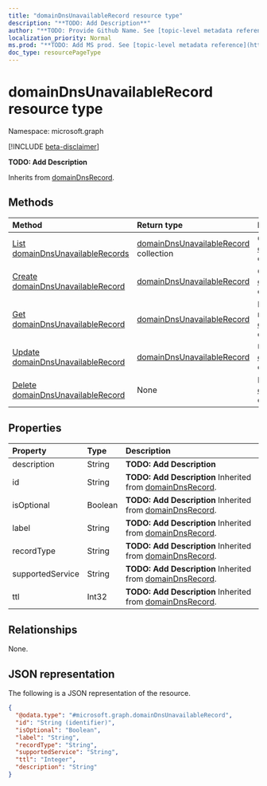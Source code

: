 ```yaml
---
title: "domainDnsUnavailableRecord resource type"
description: "**TODO: Add Description**"
author: "**TODO: Provide Github Name. See [topic-level metadata reference](https://msgo.azurewebsites.net/add/document/guidelines/metadata.html#topic-level-metadata)**"
localization_priority: Normal
ms.prod: "**TODO: Add MS prod. See [topic-level metadata reference](https://msgo.azurewebsites.net/add/document/guidelines/metadata.html#topic-level-metadata)**"
doc_type: resourcePageType
---
```


# domainDnsUnavailableRecord resource type

Namespace: microsoft.graph

[!INCLUDE [beta-disclaimer](../../includes/beta-disclaimer.md)]

**TODO: Add Description**


Inherits from [domainDnsRecord](../resources/domaindnsrecord.md).

## Methods
|Method|Return type|Description|
|:---|:---|:---|
|[List domainDnsUnavailableRecords](../api/domaindnsunavailablerecord-list.md)|[domainDnsUnavailableRecord](../resources/domaindnsunavailablerecord.md) collection|Get a list of the [domainDnsUnavailableRecord](../resources/domaindnsunavailablerecord.md) objects and their properties.|
|[Create domainDnsUnavailableRecord](../api/domaindnsunavailablerecord-create.md)|[domainDnsUnavailableRecord](../resources/domaindnsunavailablerecord.md)|Create a new [domainDnsUnavailableRecord](../resources/domaindnsunavailablerecord.md) object.|
|[Get domainDnsUnavailableRecord](../api/domaindnsunavailablerecord-get.md)|[domainDnsUnavailableRecord](../resources/domaindnsunavailablerecord.md)|Read the properties and relationships of a [domainDnsUnavailableRecord](../resources/domaindnsunavailablerecord.md) object.|
|[Update domainDnsUnavailableRecord](../api/domaindnsunavailablerecord-update.md)|[domainDnsUnavailableRecord](../resources/domaindnsunavailablerecord.md)|Update the properties of a [domainDnsUnavailableRecord](../resources/domaindnsunavailablerecord.md) object.|
|[Delete domainDnsUnavailableRecord](../api/domaindnsunavailablerecord-delete.md)|None|Deletes a [domainDnsUnavailableRecord](../resources/domaindnsunavailablerecord.md) object.|

## Properties
|Property|Type|Description|
|:---|:---|:---|
|description|String|**TODO: Add Description**|
|id|String|**TODO: Add Description** Inherited from [domainDnsRecord](../resources/domaindnsrecord.md).|
|isOptional|Boolean|**TODO: Add Description** Inherited from [domainDnsRecord](../resources/domaindnsrecord.md).|
|label|String|**TODO: Add Description** Inherited from [domainDnsRecord](../resources/domaindnsrecord.md).|
|recordType|String|**TODO: Add Description** Inherited from [domainDnsRecord](../resources/domaindnsrecord.md).|
|supportedService|String|**TODO: Add Description** Inherited from [domainDnsRecord](../resources/domaindnsrecord.md).|
|ttl|Int32|**TODO: Add Description** Inherited from [domainDnsRecord](../resources/domaindnsrecord.md).|

## Relationships
None.

## JSON representation
The following is a JSON representation of the resource.
<!-- {
  "blockType": "resource",
  "keyProperty": "id",
  "@odata.type": "microsoft.graph.domainDnsUnavailableRecord",
  "baseType": "Microsoft.DirectoryServices.domainDnsRecord",
  "openType": false
}
-->
``` json
{
  "@odata.type": "#microsoft.graph.domainDnsUnavailableRecord",
  "id": "String (identifier)",
  "isOptional": "Boolean",
  "label": "String",
  "recordType": "String",
  "supportedService": "String",
  "ttl": "Integer",
  "description": "String"
}
```

